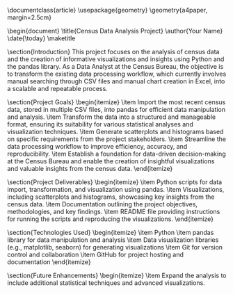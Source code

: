 \documentclass{article}
\usepackage{geometry}
\geometry{a4paper, margin=2.5cm}

\begin{document}
\title{Census Data Analysis Project}
\author{Your Name}
\date{\today}
\maketitle

\section{Introduction}
This project focuses on the analysis of census data and the creation of informative visualizations and insights using Python and the pandas library. As a Data Analyst at the Census Bureau, the objective is to transform the existing data processing workflow, which currently involves manual searching through CSV files and manual chart creation in Excel, into a scalable and repeatable process.

\section{Project Goals}
\begin{itemize}
  \item Import the most recent census data, stored in multiple CSV files, into pandas for efficient data manipulation and analysis.
  \item Transform the data into a structured and manageable format, ensuring its suitability for various statistical analyses and visualization techniques.
  \item Generate scatterplots and histograms based on specific requirements from the project stakeholders.
  \item Streamline the data processing workflow to improve efficiency, accuracy, and reproducibility.
  \item Establish a foundation for data-driven decision-making at the Census Bureau and enable the creation of insightful visualizations and valuable insights from the census data.
\end{itemize}

\section{Project Deliverables}
\begin{itemize}
  \item Python scripts for data import, transformation, and visualization using pandas.
  \item Visualizations, including scatterplots and histograms, showcasing key insights from the census data.
  \item Documentation outlining the project objectives, methodologies, and key findings.
  \item README file providing instructions for running the scripts and reproducing the visualizations.
\end{itemize}

\section{Technologies Used}
\begin{itemize}
  \item Python
  \item pandas library for data manipulation and analysis
  \item Data visualization libraries (e.g., matplotlib, seaborn) for generating visualizations
  \item Git for version control and collaboration
  \item GitHub for project hosting and documentation
\end{itemize}


\section{Future Enhancements}
\begin{itemize}
  \item Expand the analysis to include additional statistical techniques and advanced visualizations.
